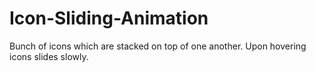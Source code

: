 # Icon-Sliding-Animation
Bunch of icons which are stacked on top of one another. Upon hovering icons slides slowly.
